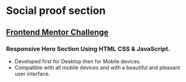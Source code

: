 # Social proof section
##  [Frontend Mentor Challenge](https://www.frontendmentor.io/challenges/social-proof-section-6e0qTv_bA)

### Responsive Hero Section Using HTML CSS & JavaScript.

- Developed first for Desktop then for Mobile devices.
- Compatible with all mobile devices and with a beautiful and pleasant user interface.
